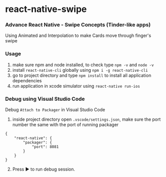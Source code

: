 # react-native-swipe
### Advance React Native - Swipe Concepts (Tinder-like apps)
Using Animated and Interpolation to make Cards move through finger's swipe

### Usage
1.	make sure npm and node installed, to check type `npm -v` and `node -v`
2.  install `react-native-cli` globally using `npm i -g react-native-cli`
3.  go to project directory and type `npm install` to install all application dependencies
4.  run application in xcode simulator using `react-native run-ios`


### Debug using Visual Studio Code
Debug `Attach to Packager` in Visual Studio Code

1.	inside project directory open `.vscode/settings.json`, make sure the port number the same with the port of running packager
```
{
    "react-native": {
        "packager": {
            "port": 8081
        }
    }
}
```
2. Press :arrow_forward: to run debug session.
